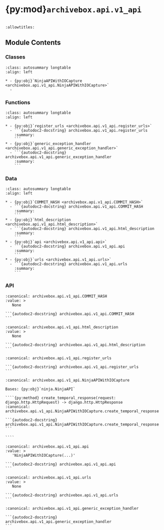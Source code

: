# {py:mod}`archivebox.api.v1_api`

```{py:module} archivebox.api.v1_api
```

```{autodoc2-docstring} archivebox.api.v1_api
:allowtitles:
```

## Module Contents

### Classes

````{list-table}
:class: autosummary longtable
:align: left

* - {py:obj}`NinjaAPIWithIOCapture <archivebox.api.v1_api.NinjaAPIWithIOCapture>`
  -
````

### Functions

````{list-table}
:class: autosummary longtable
:align: left

* - {py:obj}`register_urls <archivebox.api.v1_api.register_urls>`
  - ```{autodoc2-docstring} archivebox.api.v1_api.register_urls
    :summary:
    ```
* - {py:obj}`generic_exception_handler <archivebox.api.v1_api.generic_exception_handler>`
  - ```{autodoc2-docstring} archivebox.api.v1_api.generic_exception_handler
    :summary:
    ```
````

### Data

````{list-table}
:class: autosummary longtable
:align: left

* - {py:obj}`COMMIT_HASH <archivebox.api.v1_api.COMMIT_HASH>`
  - ```{autodoc2-docstring} archivebox.api.v1_api.COMMIT_HASH
    :summary:
    ```
* - {py:obj}`html_description <archivebox.api.v1_api.html_description>`
  - ```{autodoc2-docstring} archivebox.api.v1_api.html_description
    :summary:
    ```
* - {py:obj}`api <archivebox.api.v1_api.api>`
  - ```{autodoc2-docstring} archivebox.api.v1_api.api
    :summary:
    ```
* - {py:obj}`urls <archivebox.api.v1_api.urls>`
  - ```{autodoc2-docstring} archivebox.api.v1_api.urls
    :summary:
    ```
````

### API

````{py:data} COMMIT_HASH
:canonical: archivebox.api.v1_api.COMMIT_HASH
:value: >
   None

```{autodoc2-docstring} archivebox.api.v1_api.COMMIT_HASH
```

````

````{py:data} html_description
:canonical: archivebox.api.v1_api.html_description
:value: >
   None

```{autodoc2-docstring} archivebox.api.v1_api.html_description
```

````

````{py:function} register_urls(api: ninja.NinjaAPI) -> ninja.NinjaAPI
:canonical: archivebox.api.v1_api.register_urls

```{autodoc2-docstring} archivebox.api.v1_api.register_urls
```
````

`````{py:class} NinjaAPIWithIOCapture(*, title: str = 'NinjaAPI', version: str = '1.0.0', description: str = '', openapi_url: typing.Optional[str] = '/openapi.json', docs: ninja.openapi.docs.DocsBase = Swagger(), docs_url: typing.Optional[str] = '/docs', docs_decorator: typing.Optional[typing.Callable[[ninja.types.TCallable], ninja.types.TCallable]] = None, servers: typing.Optional[typing.List[ninja.types.DictStrAny]] = None, urls_namespace: typing.Optional[str] = None, csrf: bool = False, auth: typing.Optional[typing.Union[typing.Sequence[typing.Callable], typing.Callable, ninja.constants.NOT_SET_TYPE]] = NOT_SET, throttle: typing.Union[ninja.throttling.BaseThrottle, typing.List[ninja.throttling.BaseThrottle], ninja.constants.NOT_SET_TYPE] = NOT_SET, renderer: typing.Optional[ninja.renderers.BaseRenderer] = None, parser: typing.Optional[ninja.parser.Parser] = None, default_router: typing.Optional[ninja.router.Router] = None, openapi_extra: typing.Optional[typing.Dict[str, typing.Any]] = None)
:canonical: archivebox.api.v1_api.NinjaAPIWithIOCapture

Bases: {py:obj}`ninja.NinjaAPI`

````{py:method} create_temporal_response(request: django.http.HttpRequest) -> django.http.HttpResponse
:canonical: archivebox.api.v1_api.NinjaAPIWithIOCapture.create_temporal_response

```{autodoc2-docstring} archivebox.api.v1_api.NinjaAPIWithIOCapture.create_temporal_response
```

````

`````

````{py:data} api
:canonical: archivebox.api.v1_api.api
:value: >
   'NinjaAPIWithIOCapture(...)'

```{autodoc2-docstring} archivebox.api.v1_api.api
```

````

````{py:data} urls
:canonical: archivebox.api.v1_api.urls
:value: >
   None

```{autodoc2-docstring} archivebox.api.v1_api.urls
```

````

````{py:function} generic_exception_handler(request, err)
:canonical: archivebox.api.v1_api.generic_exception_handler

```{autodoc2-docstring} archivebox.api.v1_api.generic_exception_handler
```
````
